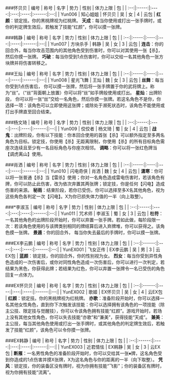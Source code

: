 ###怀贝贝
| 编号 | 称号  | 名字 | 势力 | 性别 | 体力上限 | 包 |
| :--:|:-----:|:----:|:---:|:----:|:------:|:--:|
| Yun006 | 知心姐姐 | 怀贝贝 | 吴 | 女 | 4 | 云包  |
**红颜**：锁定技。你的黑桃牌视为红桃牌。 
**天成**：每当你使用或打出一张手牌时，或你的判定牌生效后，若触发了技能“红颜”，你可以摸一张牌。


###韩静
| 编号 | 称号  | 名字 | 势力 | 性别 | 体力上限 | 包 |
| :--:|:-----:|:----:|:---:|:----:|:------:|:--:|
| Yun007 | 方块杀手 | 韩静 | 吴 | 女 | 3 | 云包  |
**连击**：你的回合外，每当你攻击范围内的其他角色受到伤害时，你可以对其使用一张【杀】，然后你摸一张牌。 
**巧破**：每当你受到1点伤害时，你可以交给一名其他角色一张方块牌并将伤害转移之。 

###王灿
| 编号 | 称号  | 名字 | 势力 | 性别 | 体力上限 | 包 |
| :--:|:-----:|:----:|:---:|:----:|:------:|:--:|
| Yun008 | 星光飞舞 | 王灿 | 魏 | 女 | 3 | 云包  |
**丝舞**：每当你受到1点伤害后， 你可以摸一张牌，然后将一张手牌置于你的武将牌上。称为“丝”。（“丝”背面朝上放置）你可以将“丝”如手牌般使用或打出。 
**星灿**：出牌阶段， 你可以将一张“丝”交给一名角色，然后你摸一张牌。若这名角色不是你，你选择一项：该角色可以立即使用这张牌；或除处于濒死状态时，该角色不能使用或打出手牌直至回合结束。 

###杨文琦
| 编号 | 称号  | 名字 | 势力 | 性别 | 体力上限 | 包 |
| :--:|:-----:|:----:|:---:|:----:|:------:|:--:|
| Yun009 | 佼佼者 | 杨文琦 | 蜀 | 女 | 4 | 云包  |
**战鬼**：出牌阶段，你有以下技能：你本回合使用的首张【杀】可以额外指定至多两名角色为目标。锁定技，你使用【杀】无距离限制，你使用【杀】的所有目标角色需座次连续且至少有一名目标角色与你座次相邻。 
**调略**：你可以将一张红色牌当【调虎离山】使用。 

###肖洒
| 编号 | 称号  | 名字 | 势力 | 性别 | 体力上限 | 包 |
| :--:|:-----:|:----:|:---:|:----:|:------:|:--:|
| Yun010 | 闪电奇侠 | 肖洒 | 魏 | 女 | 4 | 云包  |
**潇寒**：你可以将一张普通【杀】当【雷杀】使用；你对一名角色造成雷电伤害时，若该角色有牌，你可以防止此伤害，改为依次弃置其两张牌；锁定技，你是任何【闪电】造成伤害的来源。 
**秘雨**：结束阶段，若你已受伤，你可以选择至多X名其他角色，视为这些角色各判定一次【闪电】。X为你已损失体力值的一半（向上取整）。 

###*李淑玉
| 编号 | 称号  | 名字 | 势力 | 性别 | 体力上限 | 包 |
| :--:|:-----:|:----:|:---:|:----:|:------:|:--:|
| Yun011 | 咒术师 | 李淑玉 | 蜀 | 女 | 3 | 云包  |
**杜符**：一名其他角色的出牌阶段开始时，你可以弃置一张手牌。若如此做，每阶段限一次：若该角色使用的与该牌类别相同的牌结算后进入弃牌堆，你可以获得之。该角色摸一张牌。
**景遁**：你的回合外， 每当你失去最后的手牌时，你可以摸一张牌。

###EX李云鹏
| 编号 | 称号  | 名字 | 势力 | 性别 | 体力上限 | 包 |
| :--:|:------:|:----:|:---:|:----:|:------:|:--:|
| YunEX001 | 飞女正传 | EX李云鹏 | 吴 | 男 | 3 | 云EX包  |
**蓝颜**：锁定技，你的回合外，你的性别视为女。 
**烈女**：每当你受到异性角色造成的一次伤害后，或你对同性角色造成一次伤害后，你可以进行一次判定，若结果为黑色，你获得此牌；若结果为红色，你可以弃置一张牌令一名已受伤的角色回复一点体力。 

###EX怀贝贝
| 编号 | 称号  | 名字 | 势力 | 性别 | 体力上限 | 包 |
| :--:|:------:|:----:|:---:|:----:|:------:|:--:|
| YunEX002 | 歌姬 | EX怀贝贝 | 吴 | 女 | 4 | 云EX包  |
**红颜**：锁定技。你的黑桃牌视为红桃牌。 
**亦歌**：准备阶段开始时，你可以选择一名其他女性角色，直到你下次触发该技能：你可以选择拥有该角色的一项技能（除主公技、限定技与觉醒技），你可以令该角色拥有技能“红颜”。游戏开始时，若场上没有其他女性角色，你可以失去技能“亦歌”和“兼美”，获得技能“天成”。 
**兼美**：主公技，每当其他角色使用或打出一张手牌时，或其他角色的判定牌生效后，若触发了技能“红颜”，该角色可以令你摸一张牌。 

###EX韩静
| 编号 | 称号  | 名字 | 势力 | 性别 | 体力上限 | 包 |
| :--:|:------:|:----:|:---:|:----:|:------:|:--:|
| YunEX003 | 近君情怯 | EX韩静 | 吴 | 女 | 3 | 云EX包  |
**断雁**：一名男性角色的准备阶段开始时，你可以交给其一张♦牌，这名角色受到你造成的1点伤害并摸X张牌，X为这名角色与你的距离的一半（向下取整）。 
**凭风**：锁定技，你的装备区没有牌时，视为你拥有技能“飞影”；你的装备区有牌时，视为你拥有技能“流离”。 